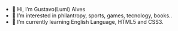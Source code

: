 - 👋 Hi, I’m Gustavo(Lumi) Alves
- 👀 I’m interested in philantropy, sports, games, tecnology, books..
- 🌱 I’m currently learning English Language, HTML5 and CSS3.
<!---
Gustavo-LumiDev/Gustavo-LumiDev is a ✨ special ✨ repository because its `README.md` (this file) appears on your GitHub profile.
You can click the Preview link to take a look at your changes.
--->
